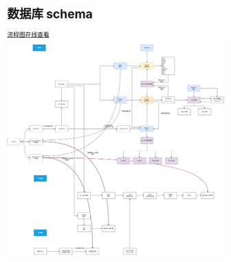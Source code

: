 # 数据库 schema

[流程图在线查看](https://viewer.diagrams.net/?tags=%7B%7D&highlight=0000ff&edit=_blank&layers=1&nav=1&page-id=2XGTXKiTmeM8RcKDhDW0&title=yao_database.drawio#Uhttps%3A%2F%2Fraw.githubusercontent.com%2Fwwsheng009%2Fyao-docs%2Fmain%2Fdocs%2F%25E6%25B5%2581%25E7%25A8%258B%25E5%259B%25BE%2Fdrawio%2Fyao_database.drawio)

![](./png/yao_database_xun_schema.drawio.png)
